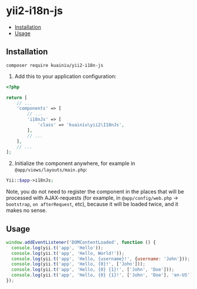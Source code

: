 # yii2-i18n-js

- [Installation](#installation)
- [Usage](#usage)

## Installation

``` shell
composer require kuainiu/yii2-i18n-js
```

1. Add this to your application configuration:

``` php
<?php

return [
    // ...
    'components' => [
        // ...
        'i18nJs' => [
            'class' => 'kuainiu\yii2\I18nJs',
        ],
        // ...
    ],
    // ...
];
```

2. Initialize the component anywhere, for example in `@app/views/layouts/main.php`:

``` php
Yii::$app->i18nJs;
```

Note, you do not need to register the component in the places that will be processed with AJAX-requests (for example, in `@app/config/web.php` -> `bootstrap`, `on afterRequest`, etc), because it will be loaded twice, and it makes no sense.

## Usage

``` js
window.addEventListener('DOMContentLoaded', function () {
  console.log(yii.t('app', 'Hello'));
  console.log(yii.t('app', 'Hello, World!'));
  console.log(yii.t('app', 'Hello, {username}!', {username: 'John'}));
  console.log(yii.t('app', 'Hello, {0}!', ['John']));
  console.log(yii.t('app', 'Hello, {0} {1}!', ['John', 'Doe']));
  console.log(yii.t('app', 'Hello, {0} {1}!', ['John', 'Doe'], 'en-US'));
});
```
